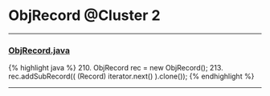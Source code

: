 # ObjRecord @Cluster 2

***

### [ObjRecord.java](https://searchcode.com/codesearch/view/15642527/)
{% highlight java %}
210. ObjRecord rec = new ObjRecord();
213.     rec.addSubRecord(( (Record) iterator.next() ).clone());
{% endhighlight %}

***

